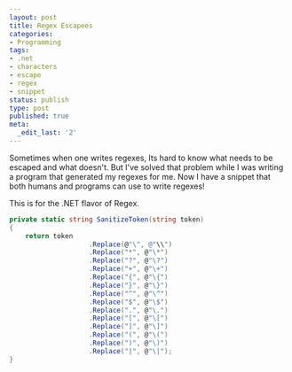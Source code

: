 ```yaml
---
layout: post
title: Regex Escapees
categories:
- Programming
tags:
- .net
- characters
- escape
- regex
- snippet
status: publish
type: post
published: true
meta:
  _edit_last: '2'
---
```

Sometimes when one writes regexes, Its hard to know what needs to be escaped and what doesn't. But I've solved that problem while I was writing a program that generated my regexes for me. Now I have a snippet that both humans and programs can use to write regexes!

This is for the .NET flavor of Regex.

``` csharp
private static string SanitizeToken(string token) 
{
	return token
					.Replace(@"\", @"\\")
					.Replace("*", @"\*")
					.Replace("?", @"\?")
					.Replace("+", @"\+")
					.Replace("{", @"\{")
					.Replace("}", @"\}")
					.Replace("^", @"\^")
					.Replace("$", @"\$")
					.Replace(".", @"\.")
					.Replace("[", @"\[")
					.Replace("]", @"\]")
					.Replace("(", @"\(")
					.Replace(")", @"\)")
					.Replace("|", @"\|");
}
```

